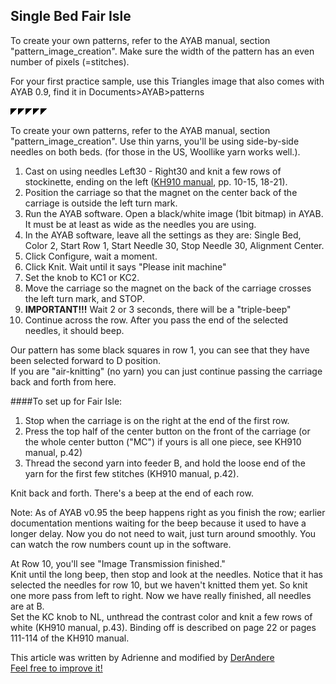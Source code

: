 
## Single Bed Fair Isle

To create your own patterns, refer to the AYAB manual, section "pattern_image_creation". Make sure the 
width of the pattern has an even number of pixels (=stitches).  

For your first practice sample, use this Triangles image that also comes with
AYAB 0.9, find it in Documents>AYAB>patterns

![triangles_60x10.png](img/dbj_2-color/triangles_60x10.png)

To create your own patterns, refer to the AYAB manual, section "pattern_image_creation". 
Use thin yarns, you'll be using side-by-side needles on both beds. (for those
in the US, Woollike yarn works well.). 
 

1. Cast on using needles Left30 - Right30 and knit a few rows of stockinette, ending on the left 
   ([KH910 manual](http://machineknittingetc.com/brother-kh910-user-guide.html), pp. 10-15, 18-21).
2. Position the carriage so that the magnet on the center back of the carriage is outside the left turn mark.
3. Run the AYAB software. Open a black/white image (1bit bitmap) in AYAB. It 
   must be at least as wide as the needles you are using.
4. In the AYAB software, leave all the settings as they are: 
   Single Bed, Color 2, Start Row 1, Start Needle 30, Stop Needle 30, Alignment Center.   
5. Click Configure, wait a moment.
6. Click Knit. Wait until it says "Please init machine"
7. Set the knob to KC1 or KC2.
8. Move the carriage so the magnet on the back of the carriage crosses the left turn mark, and STOP.
9. **IMPORTANT!!!** Wait 2 or 3 seconds, there will be a "triple-beep"
10. Continue across the row. After you pass the end of the selected needles, it should beep.

Our pattern has some black squares in row 1, you can see that they have been selected forward to D position.  
If you are "air-knitting" (no yarn) you can just continue passing the carriage back and forth from here.

####To set up for Fair Isle:

1. Stop when the carriage is on the right at the end of the first row.
2. Press the top half of the center button on the front of the carriage (or the whole center button ("MC") if yours is all one piece, see KH910 manual, p.42)
3. Thread the second yarn into feeder B, and hold the loose end of the yarn for the first few stitches (KH910 manual, p.42).

Knit back and forth. There's a beep at the end of each row.

Note: As of AYAB v0.95 the beep happens right as you finish the row; earlier documentation mentions waiting for the beep because it used to have a longer delay. Now you do not need to wait, just turn around smoothly. You can watch the row numbers count up in the software.

At Row 10, you'll see "Image Transmission finished."  
Knit until the long beep, then stop and look at the needles. Notice that it has selected the needles for row 10, but we haven't knitted them yet. So knit one more pass from left to right. Now we have really finished, all needles are at B.  
Set the KC knob to NL, unthread the contrast color and knit a few rows of white (KH910 manual, p.43).
Binding off is described on page 22 or pages 111-114 of the KH910 manual.


This article was written by Adrienne and modified by [DerAndere](https://it-by-derandere.blogspot.com/p/blog-page_46.html)  
[Feel free to improve it!](https://github.com/AllYarnsAreBeautiful/ayab-manual)